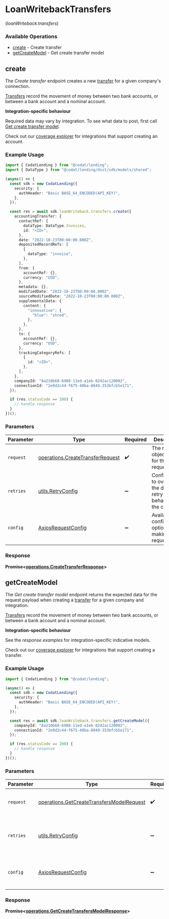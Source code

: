 # LoanWritebackTransfers
(*loanWriteback.transfers*)

### Available Operations

* [create](#create) - Create transfer
* [getCreateModel](#getcreatemodel) - Get create transfer model

## create

The *Create transfer* endpoint creates a new [transfer](https://docs.codat.io/lending-api#/schemas/Transfer) for a given company's connection.

[Transfers](https://docs.codat.io/lending-api#/schemas/Transfer) record the movement of money between two bank accounts, or between a bank account and a nominal account.

**Integration-specific behaviour**

Required data may vary by integration. To see what data to post, first call [Get create transfer model](https://docs.codat.io/lending-api#/operations/get-create-transfers-model).

Check out our [coverage explorer](https://knowledge.codat.io/supported-features/accounting?view=tab-by-data-type&dataType=transfers) for integrations that support creating an account.


### Example Usage

```typescript
import { CodatLending } from "@codat/lending";
import { DataType } from "@codat/lending/dist/sdk/models/shared";

(async() => {
  const sdk = new CodatLending({
    security: {
      authHeader: "Basic BASE_64_ENCODED(API_KEY)",
    },
  });

  const res = await sdk.loanWriteback.transfers.create({
    accountingTransfer: {
      contactRef: {
        dataType: DataType.Invoices,
        id: "<ID>",
      },
      date: "2022-10-23T00:00:00.000Z",
      depositedRecordRefs: [
        {
          dataType: "invoice",
        },
      ],
      from: {
        accountRef: {},
        currency: "USD",
      },
      metadata: {},
      modifiedDate: "2022-10-23T00:00:00.000Z",
      sourceModifiedDate: "2022-10-23T00:00:00.000Z",
      supplementalData: {
        content: {
          "innovative": {
            "blue": "shred",
          },
        },
      },
      to: {
        accountRef: {},
        currency: "USD",
      },
      trackingCategoryRefs: [
        {
          id: "<ID>",
        },
      ],
    },
    companyId: "8a210b68-6988-11ed-a1eb-0242ac120002",
    connectionId: "2e9d2c44-f675-40ba-8049-353bfcb5e171",
  });

  if (res.statusCode == 200) {
    // handle response
  }
})();
```

### Parameters

| Parameter                                                                            | Type                                                                                 | Required                                                                             | Description                                                                          |
| ------------------------------------------------------------------------------------ | ------------------------------------------------------------------------------------ | ------------------------------------------------------------------------------------ | ------------------------------------------------------------------------------------ |
| `request`                                                                            | [operations.CreateTransferRequest](../../models/operations/createtransferrequest.md) | :heavy_check_mark:                                                                   | The request object to use for the request.                                           |
| `retries`                                                                            | [utils.RetryConfig](../../models/utils/retryconfig.md)                               | :heavy_minus_sign:                                                                   | Configuration to override the default retry behavior of the client.                  |
| `config`                                                                             | [AxiosRequestConfig](https://axios-http.com/docs/req_config)                         | :heavy_minus_sign:                                                                   | Available config options for making requests.                                        |


### Response

**Promise<[operations.CreateTransferResponse](../../models/operations/createtransferresponse.md)>**


## getCreateModel

The *Get create transfer model* endpoint returns the expected data for the request payload when creating a [transfer](https://docs.codat.io/lending-api#/schemas/Transfer) for a given company and integration.

[Transfers](https://docs.codat.io/lending-api#/schemas/Transfer) record the movement of money between two bank accounts, or between a bank account and a nominal account.

**Integration-specific behaviour**

See the *response examples* for integration-specific indicative models.

Check out our [coverage explorer](https://knowledge.codat.io/supported-features/accounting?view=tab-by-data-type&dataType=transfers) for integrations that support creating a transfer.


### Example Usage

```typescript
import { CodatLending } from "@codat/lending";

(async() => {
  const sdk = new CodatLending({
    security: {
      authHeader: "Basic BASE_64_ENCODED(API_KEY)",
    },
  });

  const res = await sdk.loanWriteback.transfers.getCreateModel({
    companyId: "8a210b68-6988-11ed-a1eb-0242ac120002",
    connectionId: "2e9d2c44-f675-40ba-8049-353bfcb5e171",
  });

  if (res.statusCode == 200) {
    // handle response
  }
})();
```

### Parameters

| Parameter                                                                                              | Type                                                                                                   | Required                                                                                               | Description                                                                                            |
| ------------------------------------------------------------------------------------------------------ | ------------------------------------------------------------------------------------------------------ | ------------------------------------------------------------------------------------------------------ | ------------------------------------------------------------------------------------------------------ |
| `request`                                                                                              | [operations.GetCreateTransfersModelRequest](../../models/operations/getcreatetransfersmodelrequest.md) | :heavy_check_mark:                                                                                     | The request object to use for the request.                                                             |
| `retries`                                                                                              | [utils.RetryConfig](../../models/utils/retryconfig.md)                                                 | :heavy_minus_sign:                                                                                     | Configuration to override the default retry behavior of the client.                                    |
| `config`                                                                                               | [AxiosRequestConfig](https://axios-http.com/docs/req_config)                                           | :heavy_minus_sign:                                                                                     | Available config options for making requests.                                                          |


### Response

**Promise<[operations.GetCreateTransfersModelResponse](../../models/operations/getcreatetransfersmodelresponse.md)>**

